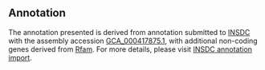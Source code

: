 

Annotation
----------

The annotation presented is derived from annotation submitted to
[INSDC](http://www.insdc.org) with the assembly accession
[GCA\_000417875.1](http://www.ebi.ac.uk/ena/data/view/GCA_000417875.1),
with additional non-coding genes derived from
[Rfam](http://rfam.xfam.org/). For more details, please visit [INSDC
annotation
import](http://ensemblgenomes.org/info/data/insdc_annotation).

